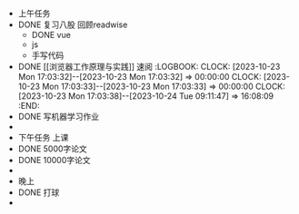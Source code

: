 - 上午任务
- DONE 复习八股 回顾readwise
	- DONE vue
	- js
	- 手写代码
- DONE [[浏览器工作原理与实践]] 速阅
  :LOGBOOK:
  CLOCK: [2023-10-23 Mon 17:03:32]--[2023-10-23 Mon 17:03:32] =>  00:00:00
  CLOCK: [2023-10-23 Mon 17:03:33]--[2023-10-23 Mon 17:03:33] =>  00:00:00
  CLOCK: [2023-10-23 Mon 17:03:38]--[2023-10-24 Tue 09:11:47] =>  16:08:09
  :END:
- DONE 写机器学习作业
-
- 下午任务 上课
- DONE 5000字论文
- DONE 10000字论文
-
- 晚上
- DONE 打球
-